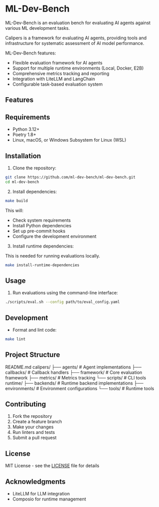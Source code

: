 # ML-Dev-Bench

ML-Dev-Bench is an evaluation bench for evaluating AI agents against various ML development tasks.

Calipers is a framework for evaluating AI agents, providing tools and infrastructure for systematic assessment of AI model performance.

ML-Dev-Bench features:
- Flexible evaluation framework for AI agents
- Support for multiple runtime environments (Local, Docker, E2B)
- Comprehensive metrics tracking and reporting
- Integration with LiteLLM and LangChain
- Configurable task-based evaluation system

## Features


## Requirements

- Python 3.12+
- Poetry 1.8+
- Linux, macOS, or Windows Subsystem for Linux (WSL)

## Installation

1. Clone the repository:

```bash
git clone https://github.com/ml-dev-bench/ml-dev-bench.git
cd ml-dev-bench
```

2. Install dependencies:

```bash
make build
```
This will:
- Check system requirements
- Install Python dependencies
- Set up pre-commit hooks
- Configure the development environment

3. Install runtime dependencies:

This is needed for running evaluations locally.

```bash
make install-runtime-dependencies
```

## Usage

1. Run evaluations using the command-line interface:

```bash
./scripts/eval.sh --config path/to/eval_config.yaml

```

## Development

- Format and lint code:

```bash
make lint
```

## Project Structure

README.md
calipers/
├── agents/ # Agent implementations
├── callbacks/ # Callback handlers
├── framework/ # Core evaluation framework
├── metrics/ # Metrics tracking
└── scripts/ # CLI tools
runtime/
├── backends/ # Runtime backend implementations
├── environments/ # Environment configurations
└── tools/ # Runtime tools

## Contributing

1. Fork the repository
2. Create a feature branch
3. Make your changes
4. Run linters and tests
5. Submit a pull request

## License

MIT License - see the [LICENSE](LICENSE) file for details

## Acknowledgments

- LiteLLM for LLM integration
- Composio for runtime management
